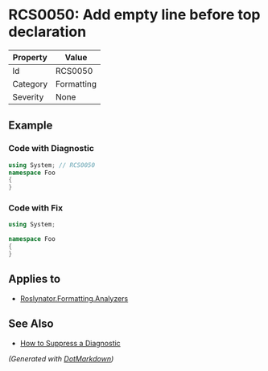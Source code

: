 # RCS0050: Add empty line before top declaration

| Property | Value      |
| -------- | ---------- |
| Id       | RCS0050    |
| Category | Formatting |
| Severity | None       |

## Example

### Code with Diagnostic

```csharp
using System; // RCS0050
namespace Foo
{
}
```

### Code with Fix

```csharp
using System;

namespace Foo
{
}
```

## Applies to

* [Roslynator.Formatting.Analyzers](https://www.nuget.org/packages/Roslynator.Formatting.Analyzers)

## See Also

* [How to Suppress a Diagnostic](../HowToConfigureAnalyzers.md#how-to-suppress-a-diagnostic)


*\(Generated with [DotMarkdown](http://github.com/JosefPihrt/DotMarkdown)\)*